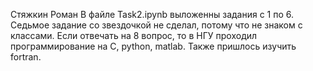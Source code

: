 Стяжкин Роман
В файле Task2.ipynb выложенны задания с 1 по 6. Седьмое задание со звездочкой не сделал, потому что не знаком с классами.
Если отвечать на 8 вопрос, то в НГУ проходил программирование на С, python, matlab. Также пришлось изучить fortran. 
